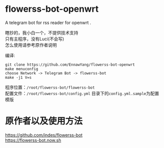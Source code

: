 # flowerss-bot-openwrt  

A telegram bot for rss reader for openwrt .  

瞎抄的，我小白一个，不提供技术支持  
只有主程序，没有Luci(不会写)  
怎么使用请参考原作者说明  
  
编译:  
```
git clone https://github.com/EnnawYang/flowerss-bot-openwrt  
make menuconfig  
choose Network -> Telegram Bot -> flowerss-bot  
make -j1 V=s  
```  

程序位置：`/root/flowerss-bot/flowerss-bot`  
配置文件：`/root/flowerss-bot/config.yml`
目录下的`config.yml.sample`为配置模版

# 原作者以及使用方法  
https://github.com/indes/flowerss-bot  
https://flowerss-bot.now.sh
